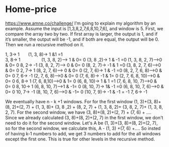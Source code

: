 # Home-price
https://www.amne.co/challenge/
I’m going to explain my algorithm by an example.
Assume the input is [1,3,8,2,7,6,8,10,7,6], and window is 5.
First, we compare the array two by two. If first array is larger, the output is 1, and if it’s smaller, the output will be -1, and if both are equal, the output will be 0. Then we run a recursive method on it.

1, 3-> 1
		        (1, 3, 8)-> 1 &1 =1    
3, 8-> 1					                  (1, 3, 8, 2)--> 1 & 0= 0
		        (3, 8 ,2)-> 1 & -1 =0                               (1, 3, 8, 2, 7)-->0 & 0= 0
8, 2->  -1					                (3, 8, 2, 7)--> 0 & 0= 0
		        (8, 2, 7)-> -1 & 1 =0                               (3, 8, 2, 7, 6)-->0 & 0= 0
2, 7->  1					                  (8, 2, 7, 6)--> 0 & 0= 0
		        (2, 7, 6)-> 1 & -1 =0                               (8, 2, 7, 6, 8)-->0 & 0= 0
7, 6->  -1					                (2, 7, 6, 8)-->0 & 0= 0
		        (7, 6, 8)-> -1 & 1= 0                               (2, 7, 6, 8, 10)-->0 & 0= 0
6, 8->  1					                  (7, 6, 8,10)-->0 & 1= 0
		        (6, 8, 10)-> 1 & 1 =1                               (7, 6, 8, 10, 7)-->0 & 0= 0
8, 10->  1					                (6, 8, 10, 7)-->1 & -1= 0
		        (8, 10, 7)-> 1& -1 =0                               (6, 8, 10, 7, 6)-->0 & 0= 0
10, 7->  -1					                (8, 10, 7, 6)-->0 & -1= 0
		        (10, 7, 9)-> -1 & -1 = -1
7, 6->  -1

We eventually have n - k +1 windows. For for the first window (1, 3)+(3, 8)+(8, 2)+(2, 7) + (1, 3, 8)+ (3, 8 ,2) + (8, 2, 7) + (1, 3, 8, 2)+ (3, 8, 2, 7)+ (1, 3, 8, 2, 7). For the second window, we have (3, 8)+(8, 2)+(2, 7) + (7, 6) + .... Since we already calculated (3, 8)+(8, 2)+(2, 7) in the first window, we don't need to do it for the second window. Let's A be (1, 3)+(3, 8)+(8, 2)+(2, 7), so for the second window, we calculate this, A - (1, 3) +(7, 6) +.... So insted of having k-1 numbers to add, we get 3 numbers to add for the all windows except the first one. This is true for other levels in the recursive method. 
 
